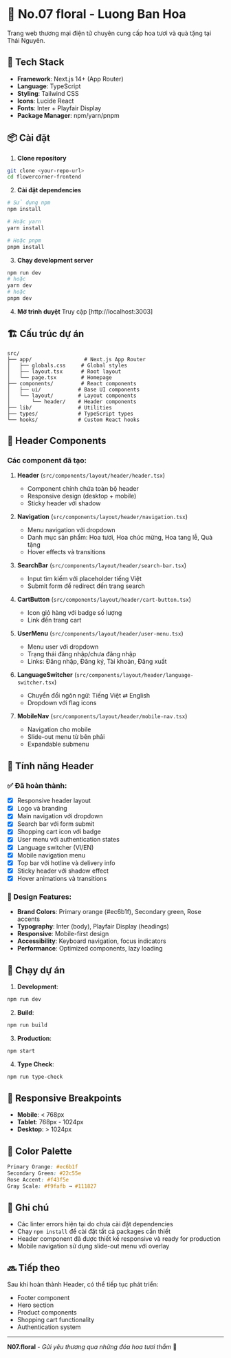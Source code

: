 # 🌸 No.07 floral - Luong Ban Hoa

Trang web thương mại điện tử chuyên cung cấp hoa tươi và quà tặng tại Thái Nguyên.

## 🚀 Tech Stack

- **Framework**: Next.js 14+ (App Router)
- **Language**: TypeScript
- **Styling**: Tailwind CSS
- **Icons**: Lucide React
- **Fonts**: Inter + Playfair Display
- **Package Manager**: npm/yarn/pnpm

## 📦 Cài đặt

1. **Clone repository**
```bash
git clone <your-repo-url>
cd flowercorner-frontend
```

2. **Cài đặt dependencies**
```bash
# Sử dụng npm
npm install

# Hoặc yarn
yarn install

# Hoặc pnpm
pnpm install
```

3. **Chạy development server**
```bash
npm run dev
# hoặc
yarn dev
# hoặc
pnpm dev
```

4. **Mở trình duyệt**
Truy cập [http://localhost:3003]

## 🏗️ Cấu trúc dự án

```
src/
├── app/                 # Next.js App Router
│   ├── globals.css     # Global styles
│   ├── layout.tsx      # Root layout
│   └── page.tsx        # Homepage
├── components/         # React components
│   ├── ui/            # Base UI components
│   └── layout/        # Layout components
│       └── header/    # Header components
├── lib/               # Utilities
├── types/             # TypeScript types
└── hooks/             # Custom React hooks
```

## 🎨 Header Components

### Các component đã tạo:

1. **Header** (`src/components/layout/header/header.tsx`)
   - Component chính chứa toàn bộ header
   - Responsive design (desktop + mobile)
   - Sticky header với shadow

2. **Navigation** (`src/components/layout/header/navigation.tsx`)
   - Menu navigation với dropdown
   - Danh mục sản phẩm: Hoa tươi, Hoa chúc mừng, Hoa tang lễ, Quà tặng
   - Hover effects và transitions

3. **SearchBar** (`src/components/layout/header/search-bar.tsx`)
   - Input tìm kiếm với placeholder tiếng Việt
   - Submit form để redirect đến trang search

4. **CartButton** (`src/components/layout/header/cart-button.tsx`)
   - Icon giỏ hàng với badge số lượng
   - Link đến trang cart

5. **UserMenu** (`src/components/layout/header/user-menu.tsx`)
   - Menu user với dropdown
   - Trạng thái đăng nhập/chưa đăng nhập
   - Links: Đăng nhập, Đăng ký, Tài khoản, Đăng xuất

6. **LanguageSwitcher** (`src/components/layout/header/language-switcher.tsx`)
   - Chuyển đổi ngôn ngữ: Tiếng Việt ⇄ English
   - Dropdown với flag icons

7. **MobileNav** (`src/components/layout/header/mobile-nav.tsx`)
   - Navigation cho mobile
   - Slide-out menu từ bên phải
   - Expandable submenu

## 🎯 Tính năng Header

### ✅ Đã hoàn thành:
- [x] Responsive header layout
- [x] Logo và branding
- [x] Main navigation với dropdown
- [x] Search bar với form submit
- [x] Shopping cart icon với badge
- [x] User menu với authentication states
- [x] Language switcher (VI/EN)
- [x] Mobile navigation menu
- [x] Top bar với hotline và delivery info
- [x] Sticky header với shadow effect
- [x] Hover animations và transitions

### 🎨 Design Features:
- **Brand Colors**: Primary orange (#ec6b1f), Secondary green, Rose accents
- **Typography**: Inter (body), Playfair Display (headings)
- **Responsive**: Mobile-first design
- **Accessibility**: Keyboard navigation, focus indicators
- **Performance**: Optimized components, lazy loading

## 🚀 Chạy dự án

1. **Development**:
```bash
npm run dev
```

2. **Build**:
```bash
npm run build
```

3. **Production**:
```bash
npm start
```

4. **Type Check**:
```bash
npm run type-check
```

## 📱 Responsive Breakpoints

- **Mobile**: < 768px
- **Tablet**: 768px - 1024px  
- **Desktop**: > 1024px

## 🎨 Color Palette

```css
Primary Orange: #ec6b1f
Secondary Green: #22c55e
Rose Accent: #f43f5e
Gray Scale: #f9fafb → #111827
```

## 📝 Ghi chú

- Các linter errors hiện tại do chưa cài đặt dependencies
- Chạy `npm install` để cài đặt tất cả packages cần thiết
- Header component đã được thiết kế responsive và ready for production
- Mobile navigation sử dụng slide-out menu với overlay

## 🔜 Tiếp theo

Sau khi hoàn thành Header, có thể tiếp tục phát triển:
- Footer component
- Hero section
- Product components
- Shopping cart functionality
- Authentication system

---

**N07.floral** - *Gửi yêu thương qua những đóa hoa tươi thắm* 🌸 